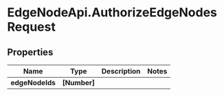 # EdgeNodeApi.AuthorizeEdgeNodesRequest

## Properties

Name | Type | Description | Notes
------------ | ------------- | ------------- | -------------
**edgeNodeIds** | **[Number]** |  | 


